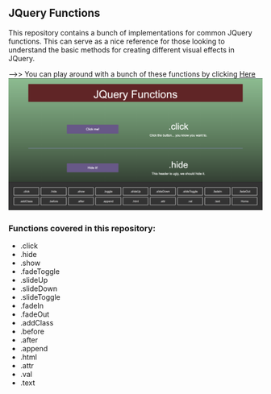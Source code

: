 ## JQuery Functions

This repository contains a bunch of implementations for common JQuery functions. This can serve as a nice reference for those looking to understand the basic methods for creating different visual effects in JQuery.

-->> You can play around with a bunch of these functions by clicking <a href = "https://simonable.github.io/JQuery-Functions/">Here</a>
![](https://github.com/SimonAble/JQuery-Functions/blob/master/img/Screen%20Shot%202018-10-30%20at%208.42.02%20PM.png)

### Functions covered in this repository:

- .click
- .hide
- .show
- .fadeToggle
- .slideUp
- .slideDown
- .slideToggle
- .fadeIn
- .fadeOut
- .addClass
- .before
- .after
- .append
- .html
- .attr
- .val
- .text

